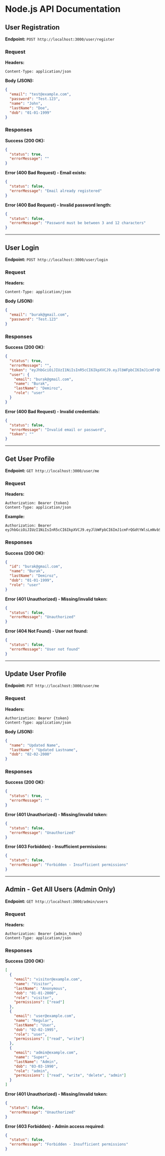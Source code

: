 # Node.js API Documentation

## User Registration

**Endpoint:** `POST http://localhost:3000/user/register`

### Request
**Headers:**
```
Content-Type: application/json
```

**Body (JSON):**
```json
{
  "email": "test@example.com",
  "password": "Test.123",
  "name": "John",
  "lastName": "Doe",
  "dob": "01-01-1999"
}
```

### Responses
**Success (200 OK):**
```json
{
  "status": true,
  "errorMessage": ""
}
```

**Error (400 Bad Request) - Email exists:**
```json
{
  "status": false,
  "errorMessage": "Email already registered"
}
```

**Error (400 Bad Request) - Invalid password length:**
```json
{
  "status": false,
  "errorMessage": "Password must be between 3 and 12 characters"
}
```

---

## User Login

**Endpoint:** `POST http://localhost:3000/user/login`

### Request
**Headers:**
```
Content-Type: application/json
```

**Body (JSON):**
```json
{
  "email": "burak@gmail.com",
  "password": "Test.123"
}
```

### Responses
**Success (200 OK):**
```json
{
  "status": true,
  "errorMessage": "",
  "token": "eyJhbGciOiJIUzI1NiIsInR5cCI6IkpXVCJ9.eyJlbWFpbCI6ImJ1cmFrQGdtYWlsLmNvbSIsIm5hbWUiOiJCdXJhayIsImlhdCI6MTc0MzU0ODYyNCwiZXhwIjoxNzQzNTUyMjI0fQ.iGKwpQ2kkByi_D9rtusRqdsONwPZYMyySmxroK9eHIc",
  "user": {
    "email": "burak@gmail.com",
    "name": "Burak",
    "lastName": "Demiroz",
    "role": "user"
  }
}
```

**Error (400 Bad Request) - Invalid credentials:**
```json
{
  "status": false,
  "errorMessage": "Invalid email or password",
  "token": ""
}
```

---

## Get User Profile

**Endpoint:** `GET http://localhost:3000/user/me`

### Request
**Headers:**
```
Authorization: Bearer {token}
Content-Type: application/json
```

**Example:**
```
Authorization: Bearer eyJhbGciOiJIUzI1NiIsInR5cCI6IkpXVCJ9.eyJlbWFpbCI6ImJ1cmFrQGdtYWlsLmNvbSIsIm5hbWUiOiJCdXJhayIsImlhdCI6MTc0MzU0ODYyNCwiZXhwIjoxNzQzNTUyMjI0fQ.iGKwpQ2kkByi_D9rtusRqdsONwPZYMyySmxroK9eHIc
```

### Responses
**Success (200 OK):**
```json
{
  "id": "burak@gmail.com",
  "name": "Burak",
  "lastName": "Demiroz",
  "dob": "01-01-1999",
  "role": "user"
}
```

**Error (401 Unauthorized) - Missing/invalid token:**
```json
{
  "status": false,
  "errorMessage": "Unauthorized"
}
```

**Error (404 Not Found) - User not found:**
```json
{
  "status": false,
  "errorMessage": "User not found"
}
```

---

## Update User Profile

**Endpoint:** `PUT http://localhost:3000/user/me`

### Request
**Headers:**
```
Authorization: Bearer {token}
Content-Type: application/json
```

**Body (JSON):**
```json
{
  "name": "Updated Name",
  "lastName": "Updated Lastname",
  "dob": "02-02-2000"
}
```

### Responses
**Success (200 OK):**
```json
{
  "status": true,
  "errorMessage": ""
}
```

**Error (401 Unauthorized) - Missing/invalid token:**
```json
{
  "status": false,
  "errorMessage": "Unauthorized"
}
```

**Error (403 Forbidden) - Insufficient permissions:**
```json
{
  "status": false,
  "errorMessage": "Forbidden - Insufficient permissions"
}
```

---

## Admin - Get All Users (Admin Only)

**Endpoint:** `GET http://localhost:3000/admin/users`

### Request
**Headers:**
```
Authorization: Bearer {admin_token}
Content-Type: application/json
```

### Responses
**Success (200 OK):**
```json
[
  {
    "email": "visitor@example.com",
    "name": "Visitor",
    "lastName": "Anonymous",
    "dob": "01-01-2000",
    "role": "visitor",
    "permissions": ["read"]
  },
  {
    "email": "user@example.com",
    "name": "Regular",
    "lastName": "User",
    "dob": "02-02-1995",
    "role": "user",
    "permissions": ["read", "write"]
  },
  {
    "email": "admin@example.com",
    "name": "Super",
    "lastName": "Admin",
    "dob": "03-03-1990",
    "role": "admin",
    "permissions": ["read", "write", "delete", "admin"]
  }
]
```

**Error (401 Unauthorized) - Missing/invalid token:**
```json
{
  "status": false,
  "errorMessage": "Unauthorized"
}
```

**Error (403 Forbidden) - Admin access required:**
```json
{
  "status": false,
  "errorMessage": "Forbidden - Insufficient permissions"
}
```
